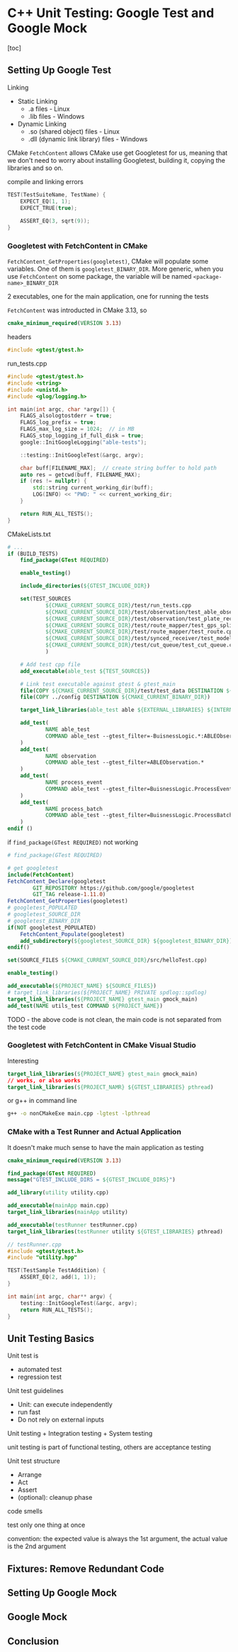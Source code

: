 # C++ Unit Testing: Google Test and Google Mock

[toc]

## Setting Up Google Test

Linking

- Static Linking
  - .a files - Linux
  - .lib files - Windows
- Dynamic Linking
  - .so (shared object) files - Linux
  - .dll (dynamic link library) files - Windows

CMake `FetchContent` allows CMake use get Googletest for us, meaning that we don't need to worry about installing Googletest, building it, copying the libraries and so on.

compile and linking errors

```c++
TEST(TestSuiteName, TestName) {
    EXPECT_EQ(1, 1);
    EXPECT_TRUE(true);
    
    ASSERT_EQ(3, sqrt(9));
}
```



### Googletest with FetchContent in CMake

`FetchContent_GetProperties(googletest)`, CMake will populate some variables. One of them is `googletest_BINARY_DIR`. More generic, when you use `FetchContent` on some package, the variable will be named `<package-name>_BINARY_DIR`

2 executables, one for the main application, one for running the tests

`FetchContent` was introducted in CMake 3.13, so

```cmake
cmake_minimum_required(VERSION 3.13)
```

headers

```c++
#include <gtest/gtest.h>
```

run_tests.cpp

```c++
#include <gtest/gtest.h>
#include <string>
#include <unistd.h>
#include <glog/logging.h>

int main(int argc, char *argv[]) {
    FLAGS_alsologtostderr = true;
    FLAGS_log_prefix = true;
    FLAGS_max_log_size = 1024;  // in MB
    FLAGS_stop_logging_if_full_disk = true;
    google::InitGoogleLogging("able-tests");

    ::testing::InitGoogleTest(&argc, argv);

    char buff[FILENAME_MAX];  // create string buffer to hold path
    auto res = getcwd(buff, FILENAME_MAX);
    if (res != nullptr) {
        std::string current_working_dir(buff);
        LOG(INFO) << "PWD: " << current_working_dir;
    }

    return RUN_ALL_TESTS();
}
```

CMakeLists.txt

```cmake
# ...
if (BUILD_TESTS)
    find_package(GTest REQUIRED)

    enable_testing()

    include_directories(${GTEST_INCLUDE_DIR})

    set(TEST_SOURCES
            ${CMAKE_CURRENT_SOURCE_DIR}/test/run_tests.cpp
            ${CMAKE_CURRENT_SOURCE_DIR}/test/observation/test_able_observation.cpp
            ${CMAKE_CURRENT_SOURCE_DIR}/test/observation/test_plate_recognition.cpp
            ${CMAKE_CURRENT_SOURCE_DIR}/test/route_mapper/test_gps_splitter.cpp
            ${CMAKE_CURRENT_SOURCE_DIR}/test/route_mapper/test_route.cpp
            ${CMAKE_CURRENT_SOURCE_DIR}/test/synced_receiver/test_models_client.cpp
            ${CMAKE_CURRENT_SOURCE_DIR}/test/cut_queue/test_cut_queue.cpp
            )

    # Add test cpp file
    add_executable(able_test ${TEST_SOURCES})

    # Link test executable against gtest & gtest_main
    file(COPY ${CMAKE_CURRENT_SOURCE_DIR}/test/test_data DESTINATION ${CMAKE_CURRENT_BINARY_DIR})
    file(COPY ../config DESTINATION ${CMAKE_CURRENT_BINARY_DIR})

    target_link_libraries(able_test able ${EXTERNAL_LIBRARIES} ${INTERNAL_LIBRARIES} gtest pthread ${GLOG_LIB})

    add_test(
            NAME able_test
            COMMAND able_test --gtest_filter=-BuisnessLogic.*:ABLEObservation.*
    )
    add_test(
            NAME observation
            COMMAND able_test --gtest_filter=ABLEObservation.*
    )
    add_test(
            NAME process_event
            COMMAND able_test --gtest_filter=BuisnessLogic.ProcessEvent
    )
    add_test(
            NAME process_batch
            COMMAND able_test --gtest_filter=BuisnessLogic.ProcessBatchEvent
    )
endif ()

```

if `find_package(GTest REQUIRED)` not working

```cmake
# find_package(GTest REQUIRED)

# get googletest
include(FetchContent)
FetchContent_Declare(googletest
        GIT_REPOSITORY https://github.com/google/googletest
        GIT_TAG release-1.11.0)
FetchContent_GetProperties(googletest)
# googletest_POPULATED
# googletest_SOURCE_DIR
# googletest_BINARY_DIR
if(NOT googletest_POPULATED)
    FetchContent_Populate(googletest)
    add_subdirectory(${googletest_SOURCE_DIR} ${googletest_BINARY_DIR})
endif()

set(SOURCE_FILES ${CMAKE_CURRENT_SOURCE_DIR}/src/helloTest.cpp)

enable_testing()

add_executable(${PROJECT_NAME} ${SOURCE_FILES})
# target_link_libraries(${PROJECT_NAME} PRIVATE spdlog::spdlog)
target_link_libraries(${PROJECT_NAME} gtest_main gmock_main)
add_test(NAME utils_test COMMAND ${PROJECT_NAME})
```

TODO - the above code is not clean, the main code is not separated from the test code

### Googletest with FetchContent in CMake Visual Studio

Interesting

```cmake
target_link_libraries(${PROJECT_NAME} gtest_main gmock_main)
// works, or also works
target_link_libraries(${PROJECT_NAMR} ${GTEST_LIBRARIES} pthread)
```

or g++ in command line

```bash
g++ -o nonCMakeExe main.cpp -lgtest -lpthread
```

### CMake with a Test Runner and Actual Application

It doesn't make much sense to have the main application as testing

```cmake
cmake_minimum_required(VERSION 3.13)

find_package(GTest REQUIRED)
message("GTEST_INCLUDE_DIRS = ${GTEST_INCLUDE_DIRS}")

add_library(utility utility.cpp)

add_executable(mainApp main.cpp)
target_link_libraries(mainApp utility)

add_executable(testRunner testRunner.cpp)
target_link_libraries(testRunner utility ${GTEST_LIBRARIES} pthread)
```

```c++
// testRunner.cpp
#include <gtest/gtest.h>
#include "utility.hpp"

TEST(TestSample TestAddition) {
    ASSERT_EQ(2, add(1, 1));
}

int main(int argc, char** argv) {
    testing::InitGoogleTest(&argc, argv);
    return RUN_ALL_TESTS();
}
```



## Unit Testing Basics

Unit test is

- automated test
- regression test

Unit test guidelines

- Unit: can execute independently
- run fast
- Do not rely on external inputs

Unit testing + Integration testing + System testing

unit testing is part of functional testing, others are acceptance testing



Unit test structure

- Arrange
- Act
- Assert
- (optional): cleanup phase

code smells

test only one thing at once



convention: the expected value is always the 1st argument, the actual value is the 2nd argument



## Fixtures: Remove Redundant Code

## Setting Up Google Mock

## Google Mock

## Conclusion